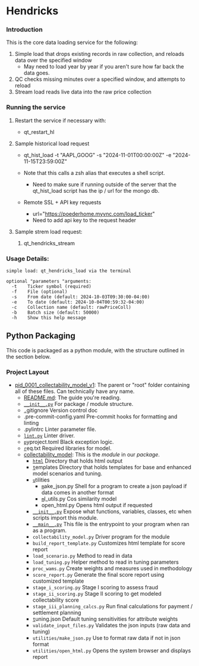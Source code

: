 # Hendricks

### Introduction

This is the core data loading service for the following:

1. Simple load that drops existing records in raw collection, and reloads data over the specified window
   * May need to load year by year if you aren't sure how far back the data goes.
2. QC checks missing minutes over a specified window, and attempts to reload
3. Stream load reads live data into the raw price collection

### Running the service

1. Restart the service if necessary with:

   * qt_restart_hl
2. Sample historical load request

   * qt_hist_load -t "AAPL,GOOG" -s "2024-11-01T00:00:00Z" -e "2024-11-15T23:59:00Z"
   * Note that this calls a zsh alias that executes a shell script.

     * Need to make sure if running outside of the server that the qt_hist_load script has the ip / url for the mongo db.
   * Remote SSL + API key requests

     * url="https://poederhome.myvnc.com/load_ticker"
     * Need to add api key to the request header
3. Sample strem load request:

   1. qt_hendricks_stream

### Usage Details:

```commandline
simple load: qt_hendricks_load via the terminal
  
optional "parameters "arguments:
  -t    Ticker symbol (required)
  -f    File (optional)
  -s    From date (default: 2024-10-03T09:30:00-04:00)
  -e    To date (default: 2024-10-04T00:59:32-04:00)
  -c    Collection name (default: rawPriceColl)
  -b    Batch size (default: 50000)
  -h    Show this help message
```

## Python Packaging

This code is packaged as a python module, with the structure outlined in the section below.

### Project Layout

* [pid_0001_collectability_model_v1](collectability_model): The parent or "root" folder containing all of these files. Can technically have any name.
  * [README.md](README.md):
    The guide you're reading.
  * [`__init__.py`](lab1/__init__.py)
    For package / module structure.
  * [`.`](lab1/__init__.py)gitignore
    Version control doc
  * .pre-commit-config.yaml
    Pre-commit hooks for formatting and linting
  * .pylintrc
    Linter parameter file.
  * [`lint.py`](lab1/__init__.py)
    Linter driver.
  * [`p`](lab1/__init__.py)yproject.toml
    Black exception logic.
  * [`r`](lab1/__init__.py)eq.txt
    Required libraries for model.
  * [collectability_model](.): This is the *module* in our *package*.
    * [`html`](lab1/__init__.py)
      Directory that holds html output
    * [`t`](lab1/__init__.py)emplates
      Directory that holds templates for base and enhanced model scenarios and tuning.
    * [`u`](lab1/__init__.py)tilities
      * [`m`](lab1/__init__.py)ake_json.py
        Shell for a program to create a json payload if data comes in another format
      * [`m`](lab1/__init__.py)l_utils.py
        Cos similarity model
      * open_html.py
        Opens html output if requested
    * [`__init__.py`](lab1/__init__.py)
      Expose what functions, variables, classes, etc when scripts import this module.
    * [`__main__.py`](lab1/__main__.py)
      This file is the entrypoint to your program when ran as a program.
    * `collectability_model.py`
      Driver program for the module
    * `build_report_template.py`
      Customizes html template for score report
    * `load_scenario.py`
      Method to read in data
    * `load_tuning.py`
      Helper method to read in tuning parameters
    * `proc_wams.py`
      Create weights and measures used in methodology
    * `score_report.py`
      Generate the final score report using customized template
    * `stage_i_scoring.py`
      Stage I scoring to assess fraud
    * `stage_ii_scoring.py`
      Stage II scoring to get modeled collectability score
    * `stage_iii_planning_calcs.py`
      Run final calculations for payment / settlement planning
    * [`t`](lab1/__init__.py)uning.json
      Default tuning sensitivities for attribute weights
    * `validate_input_files.py`
      Validates the json inputs (raw data and tuning)
    * `utilities/make_json.py`
      Use to format raw data if not in json format
    * `utilities/open_html.py`
      Opens the system browser and displays report
